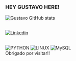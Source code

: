 


### HEY GUSTAVO HERE! 

![Gustavo GitHub stats]( 	https://github-readme-stats.vercel.app/api?username=Gustafranca&theme=blue-green)


##
[![Linkedin](https://img.shields.io/badge/LinkedIn-0077B5?style=for-the-badge&logo=linkedin&logoColor=white)](https://www.linkedin.com/in/gustavo-fran%C3%A7a-de-almeida/)
<div style="display: inline_block"><br/>

<img alt="PYTHON" src="https://img.shields.io/badge/Python-14354C?style=for-the-badge&logo=python&logoColor=white">

<img alt="LINUX" src="https://img.shields.io/badge/Linux-FCC624?style=for-the-badge&logo=linux&logoColor=blac">

<img alt="MySQL" src="https://img.shields.io/badge/MySQL-00000F?style=for-the-badge&logo=mysql&logoColor=white">
<br>
Obrigado por visitar!!

</div>
